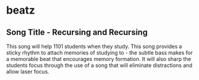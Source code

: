 # beatz

## Song Title - Recursing and Recursing

This song will help 1101 students when they study. This song provides a sticky rhythm to attach memories of studying to - the subtle bass makes for a memorable beat that encourages memory formation. It will also sharp the students focus through the use of a song that will eliminate distractions and allow laser focus.
